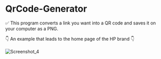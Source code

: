 # QrCode-Generator
✅ This program converts a link you want into a QR code and saves it on your computer as a PNG.

👇 An example that leads to the home page of the HP brand 👇
<br><br>
![Screenshot_4](https://github.com/DorukhanBekdur/QrCode-Generator/assets/97766825/1dca8f15-cbb3-42b4-9283-4d3cd5a0459a)





